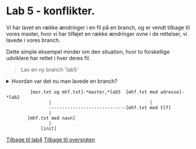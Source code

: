 # Lab 5 - konflikter. 

Vi har lavet en række ændringer i en fil på en branch, og er vendt tilbage til vores master, hvor vi har tilføjet en række ændringer ovne i de rettelser, vi lavede i vores branch. 

Dette simple eksempel minder om den situation, hvor to forskellige udviklere har rettet i hver deres fil.

> Lav en ny branch 'lab5'

<details><summary>Hvordan var det nu man lavede en branch?</summary>

```
git checkout -b lab5
```
</details>


             [mor.txt og mhf.txt]-*master,*lab5  [mhf.txt med adresse]-*lab2
                    |                                     |
                    -----------------------------[mhf.txt med tlf]
                    |
            [mhf.txt med navn]
                    | 
                 [init]



[Tilbage til lab4](lab4.md)
[Tilbage til oversigten](basics.md)
